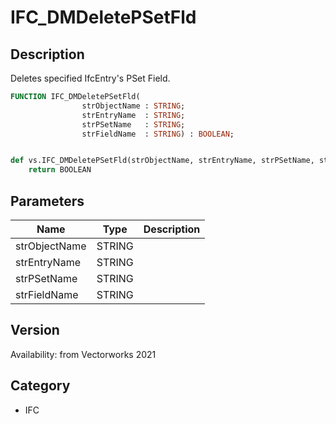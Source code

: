 # IFC_DMDeletePSetFld

## Description
Deletes specified IfcEntry's PSet Field.

```pascal
FUNCTION IFC_DMDeletePSetFld(
				strObjectName : STRING;
				strEntryName  : STRING;
				strPSetName   : STRING;
				strFieldName  : STRING) : BOOLEAN;
```

```python

def vs.IFC_DMDeletePSetFld(strObjectName, strEntryName, strPSetName, strFieldName):
    return BOOLEAN
```

## Parameters
|Name|Type|Description|
|---|---|---|
|strObjectName|STRING||
|strEntryName|STRING||
|strPSetName|STRING||
|strFieldName|STRING||

## Version
Availability: from Vectorworks 2021
## Category
* IFC

